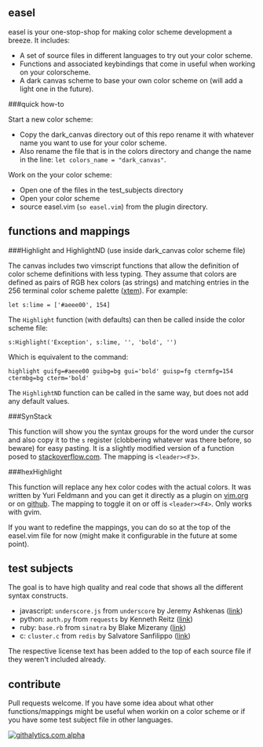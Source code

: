 easel
-----

easel is your one-stop-shop for making color scheme development a breeze. It includes:

* A set of source files in different languages to try out your color scheme.
* Functions and associated keybindings that come in useful when working on your colorscheme.
* A dark canvas scheme to base your own color scheme on (will add a light one in the future).

###quick how-to

Start a new color scheme:

* Copy the dark_canvas directory out of this repo rename it with whatever name you want to use for your color scheme.
* Also rename the file that is in the colors directory and change the name in the line: `let colors_name
   = "dark_canvas"`.

Work on the your color scheme:

* Open one of the files in the test_subjects directory
* Open your color scheme
* source easel.vim (`so easel.vim`) from the plugin directory.

functions and mappings
----------------------

###Highlight and HighlightND (use inside dark_canvas color scheme file)

The canvas includes two vimscript functions that allow the definition of color scheme definitions with less typing. They
assume that colors are defined as pairs of RGB hex colors (as strings) and matching entries in the 256 terminal color scheme
palette ([xtem](www.calmar.ws/vim/256-xterm-24bit-rgb-color-chart.html)). For example:

    let s:lime = ['#aeee00', 154]

The `Highlight` function (with defaults) can then be called inside the color scheme file:

    s:Highlight('Exception', s:lime, '', 'bold', '')

Which is equivalent to the command:

    highlight guifg=#aeee00 guibg=bg gui='bold' guisp=fg ctermfg=154 ctermbg=bg cterm='bold'

The `HighlightND` function can be called in the same way, but does not add any default values.

###SynStack

This function will show you the syntax groups for the word under the cursor and also copy it to the `s` register
(clobbering whatever was there before, so beware) for easy pasting. It is a slightly modified version of a function posed to
[stackoverflow.com](http://stackoverflow.com/questions/5820793/vim-get-content-of-syntax-element-under-cursor). The
mapping is `<leader><F3>`.

###hexHighlight

This function will replace any hex color codes with the actual colors. It was written by Yuri Feldmann and you can get
it directly as a plugin on [vim.org](http://www.vim.org/scripts/script.php?script_id=2937) or on
[github](https://github.com/vim-scripts/hexHighlight.vim). The mapping to toggle it on or off is `<leader><F4>`. Only
works with gvim.

If you want to redefine the mappings, you can do so at the top of the easel.vim file for now (might make it configurable in the
future at some point).

test subjects
-------------

The goal is to have high quality and real code that shows all the different syntax constructs.

* javascript: `underscore.js` from `underscore` by Jeremy Ashkenas
  ([link](https://github.com/documentcloud/underscore))
* python: `auth.py` from `requests` by Kenneth Reitz ([link](https://github.com/kennethreitz/requests))
* ruby: `base.rb` from `sinatra` by Blake Mizerany ([link](https://github.com/sinatra/sinatra))
* c: `cluster.c` from `redis` by Salvatore Sanfilippo ([link](https://github.com/antirez/redis))

The respective license text has been added to the top of each source file if they weren't included already.

contribute
----------

Pull requests welcome. If you have some idea about what other functions/mappings might be useful when workin on a color
scheme or if you have some test subject file in other languages.

[![githalytics.com alpha](https://cruel-carlota.pagodabox.com/f0b269640a4a6ece70882a64ad79e823 "githalytics.com")](http://githalytics.com/nielsmadan/easel)
